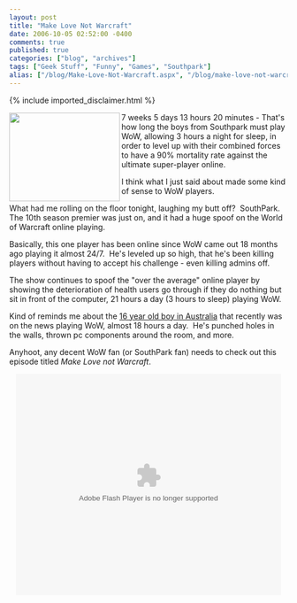 ```yaml
---
layout: post
title: "Make Love Not Warcraft"
date: 2006-10-05 02:52:00 -0400
comments: true
published: true
categories: ["blog", "archives"]
tags: ["Geek Stuff", "Funny", "Games", "Southpark"]
alias: ["/blog/Make-Love-Not-Warcraft.aspx", "/blog/make-love-not-warcraft.aspx"]
---
```

<!-- more -->
{% include imported_disclaimer.html %}
<P><IMG style="WIDTH: 200px; HEIGHT: 160px" align=left src="http://www.comedycentral.com/images/shows/southpark/videos/season_10/1008_warcraft_m4.jpg" width=200 height=160 mce_src="http://www.comedycentral.com/images/shows/southpark/videos/season_10/1008_warcraft_m4.jpg">7 weeks 5 days 13 hours 20 minutes - That's how long the boys from Southpark must play WoW, allowing 3 hours a night for sleep, in order to level up with their combined forces to have a 90% mortality rate against the ultimate super-player online.</P>
<P>I think what I just said about made some kind of sense to WoW players.&nbsp; </P>
<P>What had me rolling on the floor tonight, laughing my butt off?&nbsp; SouthPark.&nbsp; The 10th season premier was just on, and it had a huge spoof on&nbsp;the World of Warcraft online playing.&nbsp; </P>
<P>Basically, this one player has been online since WoW came out 18 months ago playing it almost 24/7.&nbsp; He's leveled up so high, that he's been killing players without having to accept his challenge - even killing admins off.</P>
<P>The show continues to spoof the "over the average" online player by showing the deterioration of health users go through if they do nothing but sit in front of the computer, 21 hours a day (3 hours to sleep) playing WoW.</P>
<P>Kind of reminds me about the <A href="http://www.youtube.com/watch?v=K8hfK3RQs2g" mce_href="http://www.youtube.com/watch?v=K8hfK3RQs2g">16 year old boy in&nbsp;Australia</A> that recently was on the news playing WoW, almost 18 hours a day.&nbsp; He's punched holes in the walls, thrown pc components around the room, and more.</P>
<P>Anyhoot, any decent WoW fan (or SouthPark fan) needs to check out this episode titled <EM>Make Love not Warcraft</EM>.</P>
<CENTER><EMBED height=400 type=application/x-shockwave-flash width=480 src=http://media.mtvnservices.com/mgid:cms:item:southparkstudios.com:104291 bgcolor="#000000" allownetworking="all" allowScriptAccess="always" allowFullScreen="true" flashVars="autoPlay=false&amp;dist=www.southparkstudios.com&amp;orig=" wmode="window"></EMBED> </CENTER>
